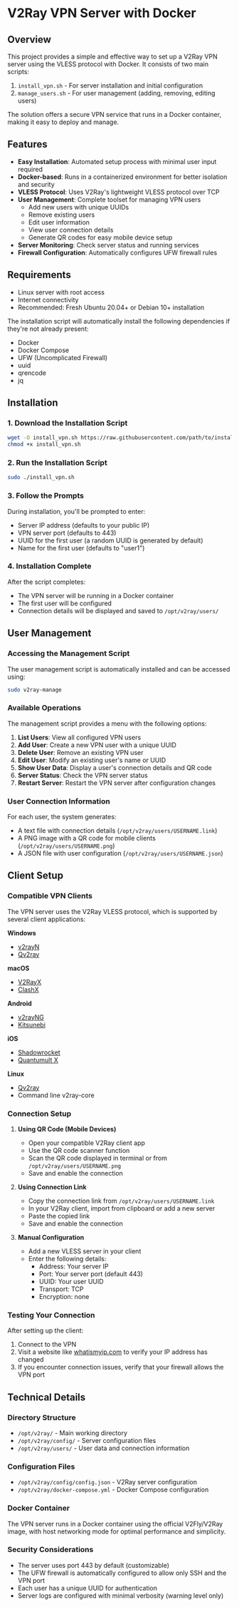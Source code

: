 # V2Ray VPN Server with Docker

## Overview

This project provides a simple and effective way to set up a V2Ray VPN server using the VLESS protocol with Docker. It consists of two main scripts:

1. `install_vpn.sh` - For server installation and initial configuration
2. `manage_users.sh` - For user management (adding, removing, editing users)

The solution offers a secure VPN service that runs in a Docker container, making it easy to deploy and manage.

## Features

- **Easy Installation**: Automated setup process with minimal user input required
- **Docker-based**: Runs in a containerized environment for better isolation and security
- **VLESS Protocol**: Uses V2Ray's lightweight VLESS protocol over TCP
- **User Management**: Complete toolset for managing VPN users
  - Add new users with unique UUIDs
  - Remove existing users
  - Edit user information
  - View user connection details
  - Generate QR codes for easy mobile device setup
- **Server Monitoring**: Check server status and running services
- **Firewall Configuration**: Automatically configures UFW firewall rules

## Requirements

- Linux server with root access
- Internet connectivity
- Recommended: Fresh Ubuntu 20.04+ or Debian 10+ installation

The installation script will automatically install the following dependencies if they're not already present:
- Docker
- Docker Compose
- UFW (Uncomplicated Firewall)
- uuid
- qrencode
- jq

## Installation

### 1. Download the Installation Script

```bash
wget -O install_vpn.sh https://raw.githubusercontent.com/path/to/install_vpn.sh
chmod +x install_vpn.sh
```

### 2. Run the Installation Script

```bash
sudo ./install_vpn.sh
```

### 3. Follow the Prompts

During installation, you'll be prompted to enter:
- Server IP address (defaults to your public IP)
- VPN server port (defaults to 443)
- UUID for the first user (a random UUID is generated by default)
- Name for the first user (defaults to "user1")

### 4. Installation Complete

After the script completes:
- The VPN server will be running in a Docker container
- The first user will be configured
- Connection details will be displayed and saved to `/opt/v2ray/users/`

## User Management

### Accessing the Management Script

The user management script is automatically installed and can be accessed using:

```bash
sudo v2ray-manage
```

### Available Operations

The management script provides a menu with the following options:

1. **List Users**: View all configured VPN users
2. **Add User**: Create a new VPN user with a unique UUID
3. **Delete User**: Remove an existing VPN user
4. **Edit User**: Modify an existing user's name or UUID
5. **Show User Data**: Display a user's connection details and QR code
6. **Server Status**: Check the VPN server status
7. **Restart Server**: Restart the VPN server after configuration changes

### User Connection Information

For each user, the system generates:
- A text file with connection details (`/opt/v2ray/users/USERNAME.link`)
- A PNG image with a QR code for mobile clients (`/opt/v2ray/users/USERNAME.png`)
- A JSON file with user configuration (`/opt/v2ray/users/USERNAME.json`)

## Client Setup

### Compatible VPN Clients

The VPN server uses the V2Ray VLESS protocol, which is supported by several client applications:

**Windows**
- [v2rayN](https://github.com/2dust/v2rayN)
- [Qv2ray](https://github.com/Qv2ray/Qv2ray)

**macOS**
- [V2RayX](https://github.com/Cenmrev/V2RayX)
- [ClashX](https://github.com/yichengchen/clashX)

**Android**
- [v2rayNG](https://github.com/2dust/v2rayNG)
- [Kitsunebi](https://github.com/eycorsican/kitsunebi-android)

**iOS**
- [Shadowrocket](https://apps.apple.com/us/app/shadowrocket/id932747118)
- [Quantumult X](https://apps.apple.com/us/app/quantumult-x/id1443988620)

**Linux**
- [Qv2ray](https://github.com/Qv2ray/Qv2ray)
- Command line v2ray-core

### Connection Setup

1. **Using QR Code (Mobile Devices)**
   - Open your compatible V2Ray client app
   - Use the QR code scanner function
   - Scan the QR code displayed in terminal or from `/opt/v2ray/users/USERNAME.png`
   - Save and enable the connection

2. **Using Connection Link**
   - Copy the connection link from `/opt/v2ray/users/USERNAME.link`
   - In your V2Ray client, import from clipboard or add a new server
   - Paste the copied link
   - Save and enable the connection

3. **Manual Configuration**
   - Add a new VLESS server in your client
   - Enter the following details:
     - Address: Your server IP
     - Port: Your server port (default 443)
     - UUID: Your user UUID
     - Transport: TCP
     - Encryption: none

### Testing Your Connection

After setting up the client:
1. Connect to the VPN
2. Visit a website like [whatismyip.com](https://whatismyip.com) to verify your IP address has changed
3. If you encounter connection issues, verify that your firewall allows the VPN port

## Technical Details

### Directory Structure

- `/opt/v2ray/` - Main working directory
- `/opt/v2ray/config/` - Server configuration files
- `/opt/v2ray/users/` - User data and connection information

### Configuration Files

- `/opt/v2ray/config/config.json` - V2Ray server configuration
- `/opt/v2ray/docker-compose.yml` - Docker Compose configuration

### Docker Container

The VPN server runs in a Docker container using the official V2Fly/V2Ray image, with host networking mode for optimal performance and simplicity.

### Security Considerations

- The server uses port 443 by default (customizable)
- The UFW firewall is automatically configured to allow only SSH and the VPN port
- Each user has a unique UUID for authentication
- Server logs are configured with minimal verbosity (warning level only)